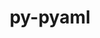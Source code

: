 ---
title: "py-pyaml"
layout: cache
categories: [package, develop]
meta: {"compilers": ["gcc@=11.4.0", "oneapi@=2024.2.1"], "num_specs": 14, "num_specs_by_stack": {"e4s": 7, "e4s-oneapi": 7, "root": 14}, "oss": ["ubuntu22.04"], "platforms": ["linux"], "stacks": ["e4s", "e4s-oneapi", "root"], "targets": ["x86_64_v3"], "versions": ["21.8.3"]}
spec_details: [{"compiler": "oneapi@=2024.2.1", "hash": "7j7pegg2yaperxjxr5jigwjohajdy7d3", "os": "ubuntu22.04", "platform": "linux", "size": "-", "stacks": ["e4s-oneapi", "root"], "target": "x86_64_v3", "variants": ["build_system=python_pip"], "versions": ["21.8.3"]}, {"compiler": "oneapi@=2024.2.1", "hash": "c7klvyvgkwlj6qvfk7oa77r5yhcrnc6u", "os": "ubuntu22.04", "platform": "linux", "size": "-", "stacks": ["e4s-oneapi", "root"], "target": "x86_64_v3", "variants": ["build_system=python_pip"], "versions": ["21.8.3"]}, {"compiler": "gcc@=11.4.0", "hash": "fguup5mrcef5ihzsdplyuqato737hkwo", "os": "ubuntu22.04", "platform": "linux", "size": "-", "stacks": ["e4s", "root"], "target": "x86_64_v3", "variants": ["build_system=python_pip"], "versions": ["21.8.3"]}, {"compiler": "oneapi@=2024.2.1", "hash": "gtee5ia3uoai6o6ru2eprdu5vtl3wboj", "os": "ubuntu22.04", "platform": "linux", "size": "-", "stacks": ["e4s-oneapi", "root"], "target": "x86_64_v3", "variants": ["build_system=python_pip"], "versions": ["21.8.3"]}, {"compiler": "oneapi@=2024.2.1", "hash": "jtaupeg6bamt3yxz4yonzez7zffelztk", "os": "ubuntu22.04", "platform": "linux", "size": "-", "stacks": ["e4s-oneapi", "root"], "target": "x86_64_v3", "variants": ["build_system=python_pip"], "versions": ["21.8.3"]}, {"compiler": "gcc@=11.4.0", "hash": "kiiiecfwujcviajhrelft5hfs4ygf5wd", "os": "ubuntu22.04", "platform": "linux", "size": "-", "stacks": ["e4s", "root"], "target": "x86_64_v3", "variants": ["build_system=python_pip"], "versions": ["21.8.3"]}, {"compiler": "gcc@=11.4.0", "hash": "n5bbuuuzrrpn55rlwogn5vbmbctokav6", "os": "ubuntu22.04", "platform": "linux", "size": "-", "stacks": ["e4s", "root"], "target": "x86_64_v3", "variants": ["build_system=python_pip"], "versions": ["21.8.3"]}, {"compiler": "gcc@=11.4.0", "hash": "slk6ddzhwudovallnnkzm3md7u7errrz", "os": "ubuntu22.04", "platform": "linux", "size": "-", "stacks": ["e4s", "root"], "target": "x86_64_v3", "variants": ["build_system=python_pip"], "versions": ["21.8.3"]}, {"compiler": "gcc@=11.4.0", "hash": "tbad5a3tzt7gqsttnqmoxxyfwnznaxr3", "os": "ubuntu22.04", "platform": "linux", "size": "-", "stacks": ["e4s", "root"], "target": "x86_64_v3", "variants": ["build_system=python_pip"], "versions": ["21.8.3"]}, {"compiler": "gcc@=11.4.0", "hash": "tqomrxpvzm5rd5m7jvtdbtz2ix3imm56", "os": "ubuntu22.04", "platform": "linux", "size": "-", "stacks": ["e4s", "root"], "target": "x86_64_v3", "variants": ["build_system=python_pip"], "versions": ["21.8.3"]}, {"compiler": "gcc@=11.4.0", "hash": "wtb4guw7w6gyxpfw7kkzodbq45yncfzt", "os": "ubuntu22.04", "platform": "linux", "size": "-", "stacks": ["e4s", "root"], "target": "x86_64_v3", "variants": ["build_system=python_pip"], "versions": ["21.8.3"]}, {"compiler": "oneapi@=2024.2.1", "hash": "ybhflp33vk24f6d7vm5qqdhhzk6oavmg", "os": "ubuntu22.04", "platform": "linux", "size": "-", "stacks": ["e4s-oneapi", "root"], "target": "x86_64_v3", "variants": ["build_system=python_pip"], "versions": ["21.8.3"]}, {"compiler": "oneapi@=2024.2.1", "hash": "ynjuc7xngozf66m6zu5eeehohgmdgfnc", "os": "ubuntu22.04", "platform": "linux", "size": "-", "stacks": ["e4s-oneapi", "root"], "target": "x86_64_v3", "variants": ["build_system=python_pip"], "versions": ["21.8.3"]}, {"compiler": "oneapi@=2024.2.1", "hash": "zvnpfkxtjmnt2mlq52nopkdiysdgjqfq", "os": "ubuntu22.04", "platform": "linux", "size": "-", "stacks": ["e4s-oneapi", "root"], "target": "x86_64_v3", "variants": ["build_system=python_pip"], "versions": ["21.8.3"]}]
---